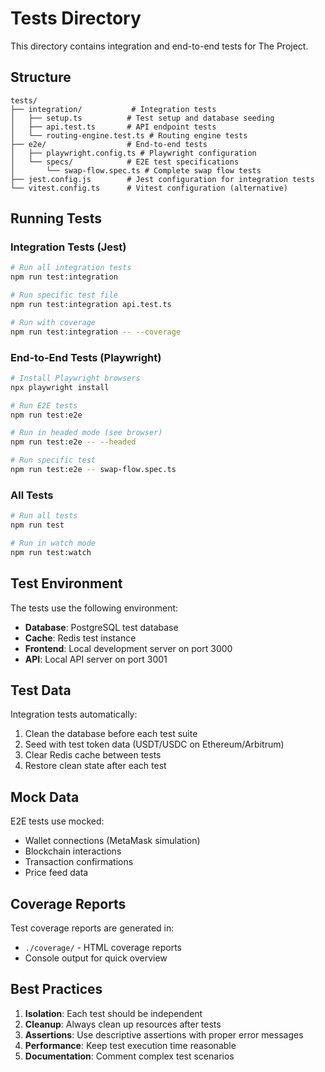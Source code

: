# Tests Directory

This directory contains integration and end-to-end tests for The Project.

## Structure

```
tests/
├── integration/           # Integration tests
│   ├── setup.ts          # Test setup and database seeding
│   ├── api.test.ts       # API endpoint tests
│   └── routing-engine.test.ts # Routing engine tests
├── e2e/                  # End-to-end tests
│   ├── playwright.config.ts # Playwright configuration
│   └── specs/            # E2E test specifications
│       └── swap-flow.spec.ts # Complete swap flow tests
├── jest.config.js        # Jest configuration for integration tests
└── vitest.config.ts      # Vitest configuration (alternative)
```

## Running Tests

### Integration Tests (Jest)

```bash
# Run all integration tests
npm run test:integration

# Run specific test file
npm run test:integration api.test.ts

# Run with coverage
npm run test:integration -- --coverage
```

### End-to-End Tests (Playwright)

```bash
# Install Playwright browsers
npx playwright install

# Run E2E tests
npm run test:e2e

# Run in headed mode (see browser)
npm run test:e2e -- --headed

# Run specific test
npm run test:e2e -- swap-flow.spec.ts
```

### All Tests

```bash
# Run all tests
npm run test

# Run in watch mode
npm run test:watch
```

## Test Environment

The tests use the following environment:

- **Database**: PostgreSQL test database
- **Cache**: Redis test instance
- **Frontend**: Local development server on port 3000
- **API**: Local API server on port 3001

## Test Data

Integration tests automatically:

1. Clean the database before each test suite
2. Seed with test token data (USDT/USDC on Ethereum/Arbitrum)
3. Clear Redis cache between tests
4. Restore clean state after each test

## Mock Data

E2E tests use mocked:

- Wallet connections (MetaMask simulation)
- Blockchain interactions
- Transaction confirmations
- Price feed data

## Coverage Reports

Test coverage reports are generated in:

- `./coverage/` - HTML coverage reports
- Console output for quick overview

## Best Practices

1. **Isolation**: Each test should be independent
2. **Cleanup**: Always clean up resources after tests
3. **Assertions**: Use descriptive assertions with proper error messages
4. **Performance**: Keep test execution time reasonable
5. **Documentation**: Comment complex test scenarios
